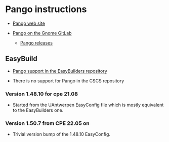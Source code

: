 # Pango instructions

  * [Pango web site](http://www.pango.org/)

  * [Pango on the Gnome GitLab](https://gitlab.gnome.org/GNOME/pango)

      * [Pango releases](https://gitlab.gnome.org/GNOME/pango/-/tags)


## EasyBuild

  * [Pango support in the EasyBuilders repository](https://github.com/easybuilders/easybuild-easyconfigs/tree/develop/easybuild/easyconfigs/p/Pango)

  * There is no support for Pango in the CSCS repository


### Version 1.48.10 for cpe 21.08

  * Started from the UAntwerpen EasyConfig file which is mostly equivalent to
    the EasyBuilders one.

### Version 1.50.7 from CPE 22.05 on

  * Trivial version bump of the 1.48.10 EasyConfig.

